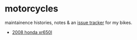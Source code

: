 # motorcycles

maintainence histories, notes & an [issue tracker](https://github.com/axelav/motorcycles/issues) for my bikes.

- [2008 honda xr650l](xr650l/)
